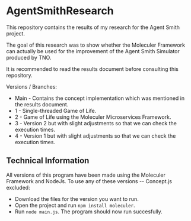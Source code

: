 # AgentSmithResearch

This repository contains the results of my research for the Agent Smith project.

The goal of this research was to show whether the Moleculer Framework can actually be used for the improvement of the Agent Smith Simulator produced by TNO.

It is recommended to read the results document before consulting this repository.

Versions / Branches:
* Main - Contains the concept implementation which was mentioned in the results document.
* 1 - Single-threaded Game of Life.
* 2 - Game of Life using the Moleculer Microservices Framework.
* 3 - Version 2 but with slight adjustments so that we can check the execution times.
* 4 - Version 1 but with slight adjustments so that we can check the execution times.

## Technical Information
All versions of this program have been made using the Moleculer Framework and NodeJs.
To use any of these versions -- Concept.js excluded:
- Download the files for the version you want to run.
- Open the project and run `npm install moleculer`.
- Run `node main.js`.
The program should now run succesfully.

